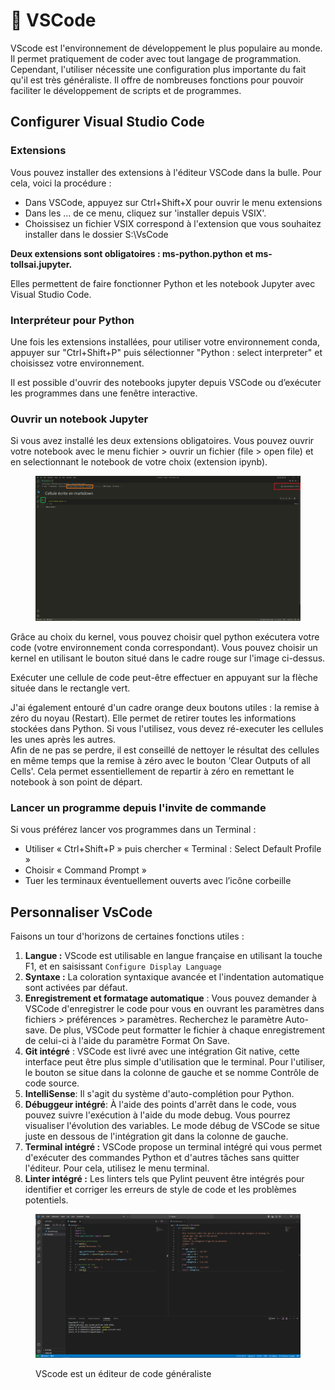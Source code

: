 # 🐍 VSCode

VScode est l'environnement de développement le plus populaire au monde. Il permet pratiquement de coder avec tout langage de programmation. Cependant, l'utiliser nécessite une configuration plus importante du fait qu'il est très généraliste. Il offre de nombreuses fonctions pour pouvoir faciliter le développement de scripts et de programmes.

## Configurer Visual Studio Code

### Extensions

Vous pouvez installer des extensions à l'éditeur VSCode dans la bulle. Pour cela, voici la procédure :

* Dans VSCode, appuyez sur Ctrl+Shift+X pour ouvrir le menu extensions
* Dans les ... de ce menu, cliquez sur 'installer depuis VSIX'.
* Choissisez un fichier VSIX correspond à l'extension que vous souhaitez installer dans le dossier S:\VsCode

**Deux extensions sont obligatoires : ms-python.python et ms-tollsai.jupyter.**

Elles permettent de faire fonctionner Python et les notebook Jupyter avec Visual Studio Code.&#x20;

### Interpréteur pour Python

Une fois les extensions installées, pour utiliser votre environnement conda, appuyer sur "Ctrl+Shift+P" puis sélectionner "Python : select interpreter" et choisissez votre environnement.

Il est possible d'ouvrir des notebooks jupyter depuis VSCode ou d’exécuter les programmes dans une fenêtre interactive.&#x20;

### Ouvrir un notebook Jupyter

Si vous avez installé les deux extensions obligatoires. Vous pouvez ouvrir votre notebook avec le menu fichier > ouvrir un fichier (file > open file) et en selectionnant le notebook de votre choix (extension ipynb).

<figure><img src="../.gitbook/assets/vscode.PNG" alt=""><figcaption></figcaption></figure>

Grâce au choix du kernel, vous pouvez choisir quel python exécutera votre code (votre environnement conda correspondant). Vous pouvez choisir un kernel en utilisant le bouton situé dans le cadre rouge sur l'image ci-dessus.

Exécuter une cellule de code peut-être effectuer en appuyant sur la flèche située dans le rectangle vert.

J'ai également entouré d'un cadre orange deux boutons utiles : la remise à zéro du noyau (Restart). Elle permet de retirer toutes les informations stockées dans Python. Si vous l'utilisez, vous devez ré-executer les cellules les unes après les autres. \
Afin de ne pas se perdre, il est conseillé de nettoyer le résultat des cellules en même temps que la remise à zéro avec le bouton 'Clear Outputs of all Cells'.  Cela permet essentiellement de repartir à zéro en remettant le notebook à son point de départ.

### Lancer un programme depuis l'invite de commande

Si vous préférez lancer vos programmes dans un Terminal :

* Utiliser « Ctrl+Shift+P » puis chercher « Terminal : Select Default Profile »&#x20;
* Choisir « Command Prompt »&#x20;
* &#x20;Tuer les terminaux éventuellement ouverts avec l’icône corbeille

## Personnaliser VsCode

Faisons un tour d'horizons de certaines fonctions utiles :

1. **Langue :** VScode est utilisable en langue française en utilisant la touche F1, et en saisissant `Configure Display Language`
2. **Syntaxe :** La coloration syntaxique avancée et l'indentation automatique sont activées par défaut.
3. **Enregistrement et formatage automatique** : Vous pouvez demander à VSCode d'enregistrer le code pour vous en ouvrant les paramètres dans fichiers > préférences > paramètres. Recherchez le paramètre Auto-save. De plus, VSCode peut formatter le fichier à chaque enregistrement de celui-ci à l'aide du paramètre Format On Save.
4. **Git intégré** : VSCode est livré avec une intégration Git native, cette interface peut être plus simple d'utilisation que le terminal. Pour l'utiliser, le bouton se situe dans la colonne de gauche et se nomme Contrôle de code source.
5. **IntelliSense**: Il s'agit du système d'auto-complétion pour Python.
6. **Débuggeur intégré**: À l'aide des points d'arrêt dans le code, vous pouvez suivre l'exécution à l'aide du mode debug. Vous pourrez visualiser l'évolution des variables. Le mode débug de VSCode se situe juste en dessous de l'intégration git dans la colonne de gauche.
7. **Terminal intégré :** VSCode propose un terminal intégré qui vous permet d'exécuter des commandes Python et d'autres tâches sans quitter l'éditeur. Pour cela, utilisez le menu terminal.
8. **Linter intégré :** Les linters tels que Pylint peuvent être intégrés pour identifier et corriger les erreurs de style de code et les problèmes potentiels.

<figure><img src="../chapters/images/VScode.png" alt=""><figcaption><p>VScode est un éditeur de code généraliste</p></figcaption></figure>






